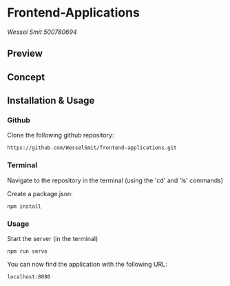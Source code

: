 # Frontend-Applications
_Wessel Smit 500780694_ 
 
## Preview

## Concept

## Installation & Usage
### Github

Clone the following github repository:
```
https://github.com/WesselSmit/frontend-applications.git
```


### Terminal

Navigate to the repository in the terminal (using the 'cd' and 'ls' commands)

Create a package.json:
```
npm install
```


### Usage

Start the server (in the terminal)
```
npm run serve
```

You can now find the application with the following URL:
```
localhost:8080
```
